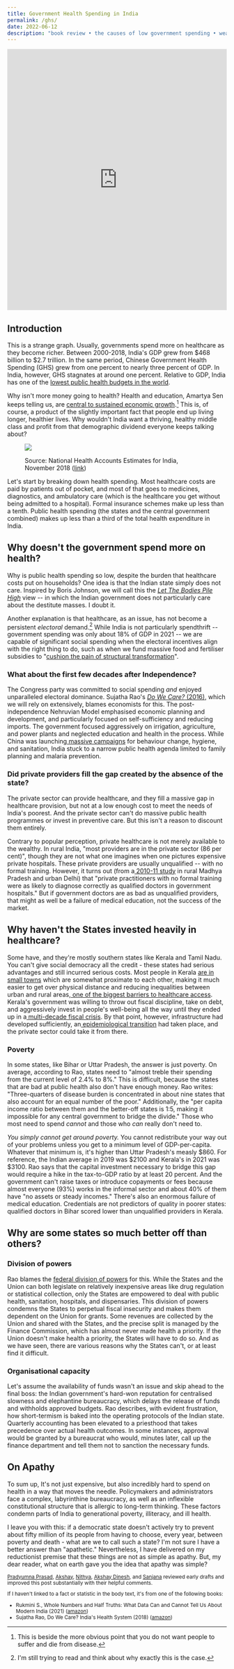 ```yaml
---
title: Government Health Spending in India
permalink: /ghs/
date: 2022-06-12
description: "book review • the causes of low government spending • weak state capacity"
---
```


<iframe src="https://ourworldindata.org/grapher/public-health-expenditure-share-gdp?time=1920..latest&country=IND~CHN&tab=chart" loading="lazy" style="width: 100%; height: 600px; border: 0px none;" allow="web-share; clipboard-write"></iframe>

Introduction
------------

This is a strange graph. Usually, governments spend more on healthcare as they become richer. Between 2000-2018, India's GDP grew from $468 billion to $2.7 trillion. In the same period, Chinese Government Health Spending (GHS) grew from one percent to nearly three percent of GDP. In India, however, GHS stagnates at around one percent. Relative to GDP, India has one of the [lowest public health budgets in the world](https://timesofindia.indiatimes.com/india/indias-health-budget-fourth-lowest-in-world-oxfam/articleshow/78597933.cms).

Why isn't more money going to health? Health and education, Amartya Sen keeps telling us, are [central to sustained economic growth](https://www.theguardian.com/society/2015/jan/06/-sp-universal-healthcare-the-affordable-dream-amartya-sen).[^1] This is, of course, a product of the slightly important fact that people end up living longer, healthier lives. Why wouldn't India want a thriving, healthy middle class and profit from that demographic dividend everyone keeps talking about?


<figure>

![](/assets/img/ghs.png)

Source: National Health Accounts Estimates for India, November 2018 ([link](https://main.mohfw.gov.in/sites/default/files/NHA_Estimates_Report_2015-16_0.pdf))
</figure>

Let's start by breaking down health spending. Most healthcare costs are paid by patients out of pocket, and most of that goes to medicines, diagnostics, and ambulatory care (which is the healthcare you get without being admitted to a hospital). Formal insurance schemes make up less than a tenth. Public health spending (the states and the central government combined) makes up less than a third of the total health expenditure in India. 

Why doesn't the government spend more on health?
------------------------------------------------

Why is public health spending so low, despite the burden that healthcare costs put on households? One idea is that the Indian state simply does not care. Inspired by Boris Johnson, we will call this the *[Let The Bodies Pile High](https://www.reuters.com/world/uk/uk-pms-former-adviser-confirms-johnson-said-let-bodies-pile-high-2021-05-26/)* view -- in which the Indian government does not particularly care about the destitute masses. I doubt it.

Another explanation is that healthcare, as an issue, has not become a persistent *electoral* demand.[^2] While India is not particularly spendthrift -- government spending was only about 18% of GDP in 2021 -- we are capable of significant social spending when the electoral incentives align with the right thing to do, such as when we fund massive food and fertiliser subsidies to "[cushion the pain of structural transformation](https://fincomindia.nic.in/writereaddata/html_en_files/fincom15/StudyReports/Agricultural%20subsidies.pdf)".

### What about the first few decades after Independence?

The Congress party was committed to social spending *and* enjoyed unparalleled electoral dominance. Sujatha Rao's [*Do We Care?* (2016)](https://www.amazon.in/Do-We-Care-Indias-Health/dp/0199469547), which we will rely on extensively, blames economists for this. The post-independence Nehruvian Model emphasised economic planning and development, and particularly focused on self-sufficiency and reducing imports. The government focused aggressively on irrigation, agriculture, and power plants and neglected education and health in the process. While China was launching[ massive campaigns](https://en.wikipedia.org/wiki/Barefoot_doctor) for behaviour change, hygiene, and sanitation, India stuck to a narrow public health agenda limited to family planning and malaria prevention. 

### Did private providers fill the gap created by the absence of the state?

The private sector can provide healthcare, and they fill a massive gap in healthcare provision, but not at a low enough cost to meet the needs of India's poorest. And the private sector can't do massive public health programmes or invest in preventive care. But this isn't a reason to discount them entirely.

Contrary to popular perception, private healthcare is not merely available to the wealthy. In rural India, "most providers are in the private sector (86 per cent)", though they are not what one imagines when one pictures expensive private hospitals. These private providers are usually unqualified -- with no formal training. However, it turns out (from a[ 2010-11 study](https://www.ncbi.nlm.nih.gov/pmc/articles/PMC3730274/) in rural Madhya Pradesh and urban Delhi) that "private practitioners with no formal training were as likely to diagnose correctly as qualified doctors in government hospitals." But if government doctors are as bad as unqualified providers, that might as well be a failure of medical education, not the success of the market.

## Why haven't the States invested heavily in healthcare?

Some have, and they're mostly southern states like Kerala and Tamil Nadu. You can't give social democracy all the credit - these states had serious advantages and still incurred serious costs. Most people in Kerala [are in small towns](https://academic.oup.com/heapol/article/15/1/103/667630?login=false) which are somewhat proximate to each other, making it much easier to get over physical distance and reducing inequalities between urban and rural areas,[ one of the biggest barriers to healthcare access](https://pubmed.ncbi.nlm.nih.gov/24893032/). Kerala's government was willing to throw out fiscal discipline, take on debt, and aggressively invest in people's well-being all the way until they ended up in a[ multi-decade fiscal crisis](https://www.jstor.org/stable/4396753?seq=7). By that point, however, infrastructure had developed sufficiently, an[ epidemiological transition](https://en.wikipedia.org/wiki/Epidemiological_transition) had taken place, and the private sector could take it from there.  

### Poverty

In some states, like Bihar or Uttar Pradesh, the answer is just poverty. On average, according to Rao, states need to "almost treble their spending from the current level of 2.4% to 8%." This is difficult, because the states that are bad at public health also don't have enough money. Rao writes: "Three-quarters of disease burden is concentrated in about nine states that also account for an equal number of the poor." Additionally, the "per capita income ratio between them and the better-off states is 1:5, making it impossible for any central government to bridge the divide." Those who most need to spend *cannot* and those who *can* really don't need to.

*You simply cannot get around poverty.* You cannot redistribute your way out of your problems unless you get to a minimum level of GDP-per-capita. Whatever that minimum is, it's higher than Uttar Pradesh's measly $860. For reference, the Indian average in 2019 was $2100 and Kerala's in 2021 was $3100. Rao says that the capital investment necessary to bridge this gap would require a hike in the tax-to-GDP ratio by at least 20 percent. And the government can't raise taxes or introduce copayments or fees because almost everyone (93%) works in the informal sector and about 40% of them have "no assets or steady incomes." There's also an enormous failure of medical education. Credentials are not predictors of quality in poorer states: qualified doctors in Bihar scored lower than unqualified providers in Kerala. 

## Why are some states so much better off than others?

### Division of powers

Rao blames the [federal division of powers](https://www.constitutionofindia.net/blogs/public_health_and_federalism) for this. While the States and the Union can both legislate on relatively inexpensive areas like drug regulation or statistical collection, only the States are empowered to deal with public health, sanitation, hospitals, and dispensaries. This division of powers condemns the States to perpetual fiscal insecurity and makes them dependent on the Union for grants. Some revenues are collected by the Union and shared with the States, and the precise split is managed by the Finance Commission, which has almost never made health a priority. If the Union doesn't make health a priority, the States will have to do so. And as we have seen, there are various reasons why the States can't, or at least find it difficult. 

### Organisational capacity

Let's assume the availability of funds wasn't an issue and skip ahead to the final boss: the Indian government's hard-won reputation for centralised slowness and elephantine bureaucracy, which delays the release of funds and withholds approved budgets. Rao describes, with evident frustration, how short-termism is baked into the operating protocols of the Indian state. Quarterly accounting has been elevated to a priesthood that takes precedence over actual health outcomes. In some instances, approval would be granted by a bureaucrat who would, minutes later, call up the finance department and tell them not to sanction the necessary funds. 

On Apathy
---------

To sum up, It's not just expensive, but also incredibly hard to spend on health in a way that moves the needle. Policymakers and administrators face a complex, labyrinthine bureaucracy, as well as an inflexible constitutional structure that is allergic to long-term thinking. These factors condemn parts of India to generational poverty, illiteracy, and ill health. 

I leave you with this: if a democratic state doesn't actively try to prevent about fifty million of its people from having to choose, every year, between poverty and death - what are we to call such a state? I'm not sure I have a better answer than "apathetic." Nevertheless, I have delivered on my reductionist premise that these things are not as simple as apathy. But, my dear reader, what on earth gave you the idea that apathy was simple? 

<small>

[Pradyumna Prasad](http://twitter.com/pradyuprasad), [Akshay](http://twitter.com/akshaygn01), [Nithya](http://twitter.com/MNithyassree), [Akshay Dinesh](http://twitter.com/asdofindia), and [Sanjana](http://twitter.com/sanjana113_) reviewed early drafts and improved this post substantially with their helpful comments.

If I haven't linked to a fact or statistic in the body text, it's from one of the following books:

-   Rukmini S., Whole Numbers and Half Truths: What Data Can and Cannot Tell Us About Modern India (2021) ([amazon](https://www.amazon.in/Whole-Numbers-Half-Truths-Cannot/dp/9391234674/))
-   Sujatha Rao, Do We Care? India's Health System (2018) ([amazon](https://www.amazon.in/Do-We-Care-OIP-Indias/dp/0190125314/))
</small>

[^1]: This is beside the more obvious point that you do not want people to suffer and die from disease.
[^2]: I'm still trying to read and think about why exactly this is the case.
